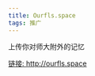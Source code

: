 ```yaml
---
title: Ourfls.space
tags: 推广
---
```


上传你对师大附外的记忆

<!--more-->

<a href="http://ourfls.space" >链接: http://ourfls.space</a>

